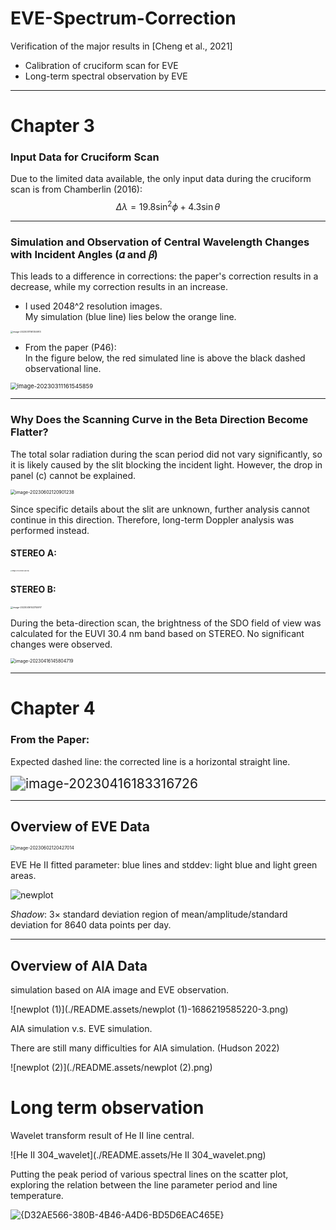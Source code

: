 # EVE-Spectrum-Correction
Verification of the major results in [Cheng et al., 2021]

- Calibration of cruciform scan for EVE
- Long-term spectral observation by EVE

---

# Chapter 3

### Input Data for Cruciform Scan
Due to the limited data available, the only input data during the cruciform scan is from Chamberlin (2016):
$$
\Delta \lambda = 19.8\sin^2 \phi + 4.3\sin\theta
$$

---

### Simulation and Observation of Central Wavelength Changes with Incident Angles (𝛼 and 𝛽)

This leads to a difference in corrections: the paper's correction results in a decrease, while my correction results in an increase.

- I used 2048^2 resolution images.  
  My simulation (blue line) lies below the orange line.

<img src="./README.assets/image-20230311161350913.png" alt="image-20230311161350913" style="zoom: 25%;" />

- From the paper (P46):  
  In the figure below, the red simulated line is above the black dashed observational line.

<img src="./README.assets/image-20230311161545859.png" alt="image-20230311161545859" style="zoom: 67%;" />

---

### Why Does the Scanning Curve in the Beta Direction Become Flatter?

The total solar radiation during the scan period did not vary significantly, so it is likely caused by the slit blocking the incident light. However, the drop in panel (c) cannot be explained.

<img src="./README.assets/image-20230602120901238.png" alt="image-20230602120901238" style="zoom:50%;" />

Since specific details about the slit are unknown, further analysis cannot continue in this direction. Therefore, long-term Doppler analysis was performed instead.

#### STEREO A:
<img src="./README.assets/image-20230416143802583-1681642430415-4.png" alt="image-20230416143802583" style="zoom: 15%;" />

#### STEREO B:
<img src="./README.assets/image-20230416143755917.png" alt="image-20230416143755917" style="zoom: 25%;" />

During the beta-direction scan, the brightness of the SDO field of view was calculated for the EUVI 30.4 nm band based on STEREO. No significant changes were observed.

<img src="./README.assets/image-20230416145804719.png" alt="image-20230416145804719" style="zoom: 50%;" />

---

# Chapter 4

### From the Paper:
Expected dashed line: the corrected line is a horizontal straight line.

<img src="./README.assets/image-20230416183316726.png" alt="image-20230416183316726" style="zoom: 150%;" />

---

## Overview of EVE Data

<img src="./README.assets/image-20230602120427014.png" alt="image-20230602120427014" style="zoom:50%;" />

EVE He II fitted parameter: blue lines and stddev: light blue and light green areas.

![newplot](./README.assets/newplot-1686219087659-1.png)

_Shadow_: 3× standard deviation region of mean/amplitude/standard deviation for 8640 data points per day.

---

## Overview of AIA Data

simulation based on AIA image and EVE observation.

![newplot (1)](./README.assets/newplot (1)-1686219585220-3.png)

AIA simulation v.s. EVE simulation.

There are still many difficulties for AIA simulation. (Hudson 2022)

![newplot (2)](./README.assets/newplot (2).png)





# Long term observation

Wavelet transform result of He II line central.

![He II 304_wavelet](./README.assets/He II 304_wavelet.png)



Putting the peak period of various spectral lines on the scatter plot, exploring the relation between the line parameter period and line temperature.

![{D32AE566-380B-4B46-A4D6-BD5D6EAC465E}](./README.assets/{D32AE566-380B-4B46-A4D6-BD5D6EAC465E}.png)

